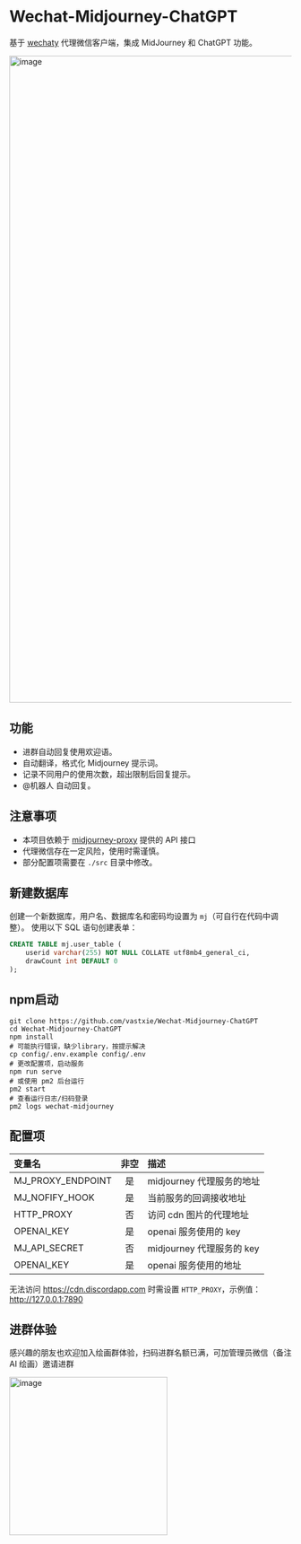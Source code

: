 # Wechat-Midjourney-ChatGPT

基于 [wechaty](https://github.com/wechaty/wechaty) 代理微信客户端，集成 MidJourney 和 ChatGPT 功能。

<img width="1153" alt="image" src="https://github.com/vastxie/Wechat-Midjourney-ChatGPT/assets/24899308/7d3d5598-e697-44ff-81ad-35cf53420b42">

## 功能
- 进群自动回复使用欢迎语。
- 自动翻译，格式化 Midjourney 提示词。
- 记录不同用户的使用次数，超出限制后回复提示。
- @机器人 自动回复。


## 注意事项
- 本项目依赖于 [midjourney-proxy](https://github.com/novicezk/midjourney-proxy) 提供的 API 接口
- 代理微信存在一定风险，使用时需谨慎。
- 部分配置项需要在 `./src` 目录中修改。


## 新建数据库
创建一个新数据库，用户名、数据库名和密码均设置为 `mj`（可自行在代码中调整）。
使用以下 SQL 语句创建表单：
```sql
CREATE TABLE mj.user_table (
    userid varchar(255) NOT NULL COLLATE utf8mb4_general_ci,
    drawCount int DEFAULT 0
);
```


## npm启动
```shell
git clone https://github.com/vastxie/Wechat-Midjourney-ChatGPT
cd Wechat-Midjourney-ChatGPT
npm install
# 可能执行错误，缺少library，按提示解决
cp config/.env.example config/.env
# 更改配置项，启动服务
npm run serve
# 或使用 pm2 后台运行
pm2 start
# 查看运行日志/扫码登录
pm2 logs wechat-midjourney
```


## 配置项

| 变量名 | 非空 | 描述 |
| :-----| :----: | :---- |
| MJ_PROXY_ENDPOINT | 是 | midjourney 代理服务的地址 |
| MJ_NOFIFY_HOOK | 是 | 当前服务的回调接收地址 |
| HTTP_PROXY | 否 | 访问 cdn 图片的代理地址 |
| OPENAI_KEY | 是 | openai 服务使用的 key |
| MJ_API_SECRET | 否 | midjourney 代理服务的 key |
| OPENAI_KEY | 是 | openai 服务使用的地址 |

无法访问 https://cdn.discordapp.com 时需设置 `HTTP_PROXY`，示例值：http://127.0.0.1:7890


## 进群体验

感兴趣的朋友也欢迎加入绘画群体验，扫码进群名额已满，可加管理员微信（备注 AI 绘画）邀请进群

<img width="282" alt="image" src="https://github.com/vastxie/Wechat-Midjourney-ChatGPT/assets/24899308/47fa0320-6657-4acb-acf3-a351e21af3d8">
